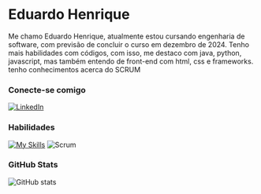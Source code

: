 # Eduardo Henrique

Me chamo Eduardo Henrique, atualmente estou cursando engenharia de software, com previsão de concluir o curso em dezembro de 2024. Tenho mais habilidades com códigos, com isso, me destaco com java, python, javascript, mas também entendo de front-end com html, css e frameworks. tenho conhecimentos acerca do SCRUM

### Conecte-se comigo
[![LinkedIn](https://skillicons.dev/icons?i=linkedin)](https://www.linkedin.com/in/eduardohrq/)


### Habilidades
[![My Skills](https://skillicons.dev/icons?i=java,spring,maven,docker,mysql,html,css,tailwind,js,react,git,github)](https://skillicons.dev)
![Scrum](https://img.icons8.com/?size=50&id=oBQdUqMEZHS9&format=png)


### GitHub Stats
![GitHub stats](https://github-readme-stats.vercel.app/api?username=EduardoHrq&show_icons=true&bg_color=1e293b&text_color=FFF&title_color=38bdf8&icon_color=38bdf8)
